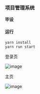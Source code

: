 ### 项目管理系统

**毕设**

#### 运行
```
yarn install
yarn run start
```

登录页

![image](http://pp2ccj9kg.bkt.clouddn.com/QQ%E5%9B%BE%E7%89%8720190412203016.png)

主页

![image](http://pp2ccj9kg.bkt.clouddn.com/QQ%E5%9B%BE%E7%89%8720190412203200.png)
